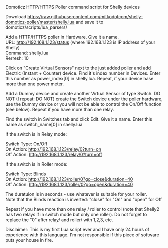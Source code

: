 Domoticz HTTP/HTTPS Poller command script for Shelly devices

Download https://raw.githubusercontent.com/mitkodotcom/shelly-domoticz-poller/master/shelly.lua and save it to domoticz/scripts/lua_parsers/


Add a HTTP/HTTPS poller in Hardware. Give it a name.  
URL: http://192.168.1.123/status (where 192.168.1.123 is IP address of your Shelly)  
Command: shelly.lua  
Rerresh: 10

Click on "Create Virtual Sensors" next to the just added poller and add Electric (Instant + Counter) device. Find it's index number in Devices. Enter this number as power_index[0] in shelly.lua. Repeat, if your device hase more than one power meter.

Add a Dummy device and create another Virtual Sensor of type Switch. DO NOT (I repeat: DO NOT) create the Switch device under the poller hardware, use the Dummy device or you will not be able to control the On/Off function (see below). Repeat if you have more than one relay.

Find the switch in Switches tab and click Edit. Give it a name. Enter this name as switch_name[0] in shelly.lua

If the switch is in Relay mode:  
  
   Switch Type: On/Off  
   On Action: http://192.168.1.123/relay/0?turn=on  
   Off Action: http://192.168.1.123/relay/0?turn=off  

If the switch is in Roller mode:  
  
   Switch Type: Blinds  
   On Action: http://192.168.1.123/roller/0?go=close&duration=40  
   Off Action: http://192.168.1.123/roller/0?go=open&duration=40  
     
   The duratuion is in seconds - use whatever is suitable for your roller.  
   Note that the Blinds reaction is inverted: "close" for "On" and "open" for Off  
   
Repeat if you have more than one relay / roller to control (note that Shelly2 has two relays if in switch mode but only one roller). Do not forget to replace the "0" after relay/ and roller/ with 1,2,3, etc.

Disclaimer: This is my first Lua script ever and I have only 24 hours of experience with this language. I'm not responsible if this piece of software puts your house in fire.
